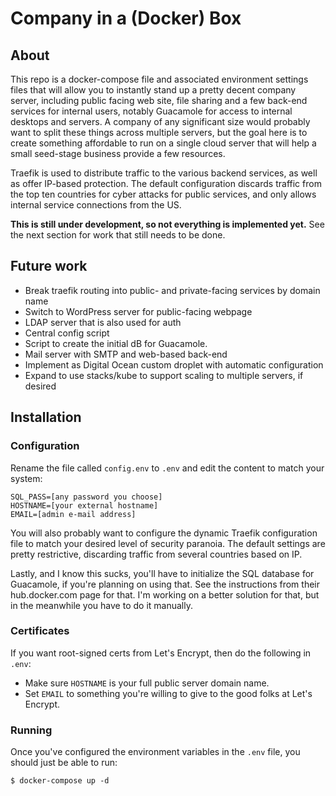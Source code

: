 # Company in a (Docker) Box

## About

This repo is a docker-compose file and associated environment settings files
that will allow you to instantly stand up a pretty decent company server,
including public facing web site, file sharing and a few back-end
services for internal users, notably Guacamole for access to internal desktops
and servers. A company of any significant size would probably want to split
these things across multiple servers, but the goal here is to create something
affordable to run on a single cloud server that will help a small seed-stage
business provide a few resources.

Traefik is used to distribute traffic to the various backend services, as well
as offer IP-based protection. The default configuration discards traffic from
the top ten countries for cyber attacks for public services, and only allows
internal service connections from the US.

**This is still under development, so not everything is implemented yet.** See
the next section for work that still needs to be done.

## Future work

- Break traefik routing into public- and private-facing services by domain name
- Switch to WordPress server for public-facing webpage
- LDAP server that is also used for auth
- Central config script
- Script to create the initial dB for Guacamole.
- Mail server with SMTP and web-based back-end
- Implement as Digital Ocean custom droplet with automatic configuration
- Expand to use stacks/kube to support scaling to multiple servers, if desired

## Installation

### Configuration

Rename the file called `config.env` to `.env` and edit the content to match
your system:

```
SQL_PASS=[any password you choose]
HOSTNAME=[your external hostname]
EMAIL=[admin e-mail address]
```

You will also probably want to configure the dynamic Traefik configuration file
to match your desired level of security paranoia. The default settings are
pretty restrictive, discarding traffic from several countries based on IP.

Lastly, and I know this sucks, you'll have to initialize the SQL database for
Guacamole, if you're planning on using that. See the instructions from their
hub.docker.com page for that. I'm working on a better solution for that,
but in the meanwhile you have to do it manually.

### Certificates

If you want root-signed certs from Let's Encrypt, then do the following in
`.env`:

- Make sure `HOSTNAME` is your full public server domain name. 
- Set `EMAIL` to something you're willing to give to the good folks at Let's
  Encrypt.

### Running

Once you've configured the environment variables in the `.env` file, you should
just be able to run:

``` $ docker-compose up -d ```
